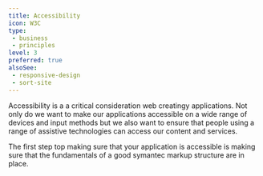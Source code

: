 ```yaml
---
title: Accessibility
icon: W3C
type:
 - business
 - principles
level: 3
preferred: true
alsoSee:
 - responsive-design
 - sort-site
---
```


Accessibility is a a critical consideration web creatingy
applications. Not only do we want to make our applications
accessible on a wide range of devices and input methods but
we also want to ensure that people using a range of
assistive technologies can access our content and services.

The first step top making sure that your application is
accessible is making sure that the fundamentals of a good
symantec markup structure are in place.
